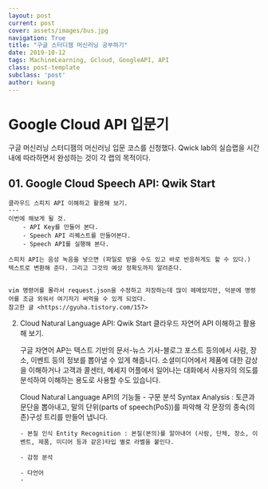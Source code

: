 ```yaml
---
layout: post
current: post
cover: assets/images/bus.jpg
navigation: True
title: "구글 스터디잼 머신러닝 공부하기"
date: 2019-10-12
tags: MachineLearning, Gcloud, GoogleAPI, API
class: post-template
subclass: 'post'
author: kwang
---
```




# Google Cloud API 입문기

구글 머신러닝 스터디잼의 머신러닝 입문 코스를 신청했다.
Qwick lab의 실습랩을 시간 내에 따라하면서 완성하는 것이 각 랩의 목적이다.

## 01. Google Cloud Speech API: Qwik Start
    클라우드 스피치 API 이해하고 활용해 보기.
    ---
    이번에 해보게 될 것.
        - API Key를 만들어 본다.
        - Speech API 리퀘스트를 만들어본다.
        - Speech API를 실행해 본다.

    스피치 API는 음성 녹음을 넣으면 (파일로 받을 수도 있고 바로 반응하게도 할 수 있다.) 텍스트로 변환해 준다. 그리고 그것의 예상 정확도까지 알려준다.


    vim 명령어를 몰라서 request.json을 수정하고 저장하는데 많이 헤메었지만, 덕분에 명령어를 조금 외워서 여기저기 써먹을 수 있게 되었다.
    참고한 글 <https://gyuha.tistory.com/157>

02. Cloud Natural Language API: Qwik Start
    클라우드 자연어 API 이해하고 활용해 보기.
    
    구글 자연어 AP는 텍스트 기반의 문서-뉴스 기사-블로그 포스트 등의에서 사람, 장소, 이벤트 등의 정보를 뽑아낼 수 있게 해줍니다.
    소셜미디어에서 제품에 대한 감상을 이해하거나 고객과 콜센터, 메세지 어플에서 일어나는 대화에서 사용자의 의도를 분석하여 이해하는 용도로 사용할 수도 있습니다.

    Cloud Natural Language API의 기능들
        - 구문 분석 Syntax Analysis : 토큰과 문단을 뽑아내고, 말의 단위(parts of speech(PoS))를 파악해 각 문장의 종속(의존)구성 트리를 만들어 냅니다.

        - 본질 인식 Entity Recognition : 본질(본의)를 알아내어 (사람, 단체, 장소, 이벤트, 제품, 미디어 등과 같은)타입 별로 라벨을 붙인다.

        - 감정 분석

        - 다언어
        - 